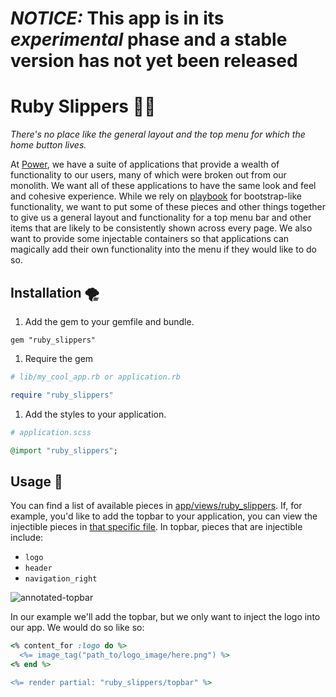 # *NOTICE:* This app is in its _experimental_ phase and a stable version has not yet been released

# Ruby Slippers 👠👠

_There's no place like the general layout and the top menu for which the home button lives._

At [Power](https://techatpower.com), we have a suite of applications that provide a wealth of functionality to our users, many of which were broken out from our monolith. We want all of these applications to have the same look and feel and cohesive experience. While we rely on [playbook](https://playbook.powerapp.cloud/) for bootstrap-like functionality, we want to put some of these pieces and other things together to give us a general layout and functionality for a top menu bar and other items that are likely to be consistently shown across every page. We also want to provide some injectable containers so that applications can magically add their own functionality into the menu if they would like to do so.

## Installation 🌪️

1. Add the gem to your gemfile and bundle.

`gem "ruby_slippers"`

1. Require the gem

```ruby
# lib/my_cool_app.rb or application.rb

require "ruby_slippers"
```

1. Add the styles to your application.

```ruby
# application.scss

@import "ruby_slippers";
```

## Usage 🌈

You can find a list of available pieces in [app/views/ruby_slippers](https://github.com/powerhome/power-tools/blob/main/packages/ruby_slippers/app/views/ruby_slippers/). If, for example, you'd like to add the topbar to your application, you can view the injectible pieces in [that specific file](https://github.com/powerhome/power-tools/blob/main/packages/ruby_slippers/app/views/ruby_slippers/_topbar.html.erb). In topbar, pieces that are injectible include:

* `logo`
* `header`
* `navigation_right`

![annotated-topbar](https://user-images.githubusercontent.com/16630021/204921631-a85b40a5-3a6f-4b3a-a522-7f8adee75ad4.png)

In our example we'll add the topbar, but we only want to inject the logo into our app. We would do so like so:

```ruby
<% content_for :logo do %>
  <%= image_tag("path_to/logo_image/here.png") %>
<% end %>

<%= render partial: "ruby_slippers/topbar" %>
```
